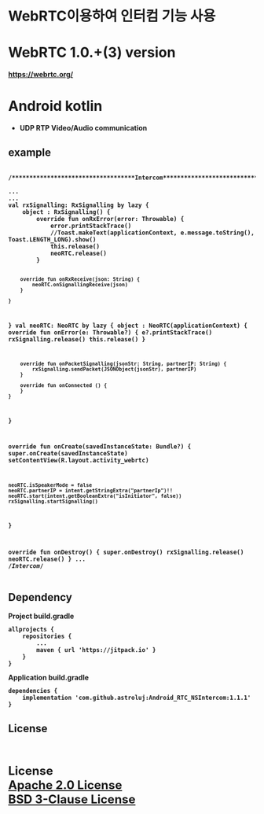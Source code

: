 # WebRTC이용하여 인터컴 기능 사용

# WebRTC 1.0.+(3) version <b>
  https://webrtc.org/
# Android kotlin<br>
- UDP RTP Video/Audio communication


<p><p>
<h2> example<br></h2>
<pre><code>
/***********************************Intercom***********************************/<br>
...
...
val rxSignalling: RxSignalling by lazy {
    object : RxSignalling() {
        override fun onRxError(error: Throwable) {
            error.printStackTrace()
            //Toast.makeText(applicationContext, e.message.toString(), Toast.LENGTH_LONG).show()
            this.release()
            neoRTC.release()
        }

        override fun onRxReceive(json: String) {
            neoRTC.onSignallingReceive(json)
        }

    }
}
val neoRTC: NeoRTC by lazy {
    object : NeoRTC(applicationContext) {
        override fun onError(e: Throwable?) {
            e?.printStackTrace()
            rxSignalling.release()
            this.release()
        }

        override fun onPacketSignalling(jsonStr: String, partnerIP: String) {
            rxSignalling.sendPacket(JSONObject(jsonStr), partnerIP)
        }

        override fun onConnected () {
        }
    }
}

override fun onCreate(savedInstanceState: Bundle?) {
    super.onCreate(savedInstanceState)
    setContentView(R.layout.activity_webrtc)

    neoRTC.isSpeakerMode = false
    neoRTC.partnerIP = intent.getStringExtra("partnerIp")!!
    neoRTC.start(intent.getBooleanExtra("isInitiator", false))
    rxSignalling.startSignalling()
}

override fun onDestroy() {
    super.onDestroy()
    rxSignalling.release()
    neoRTC.release()
}
...
/***********************************Intercom***********************************/
</code></pre>
<p><p>

<h2>Dependency<br></h2>
Project build.gradle
<code><pre>
allprojects {
	repositories {
		...
		maven { url 'https://jitpack.io' }
	}
}
</pre></code>
Application build.gradle
<code><pre>
dependencies {
	implementation 'com.github.astroluj:Android_RTC_NSIntercom:1.1.1'
}
</pre></code>

<h2>License</h2><br>
<p style="font-size:x-large">
License<br>
<a href="http://www.apache.org/licenses/LICENSE-2.0">
	Apache 2.0 License
</a>
<br>
<a href="https://opensource.org/licenses/BSD-3-Clause">
	BSD 3-Clause License
</a>
</p>



